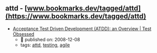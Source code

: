 attd - [www.bookmarks.dev/tagged/attd](https://www.bookmarks.dev/tagged/attd)
---
* [Acceptance Test Driven Development (ATDD): an Overview  |  Test Obsessed](http://testobsessed.com/2008/12/acceptance-test-driven-development-atdd-an-overview/)
    * :calendar: published on: 2008-12-08
    * tags: [attd](../tagged/attd.md), [testing](../tagged/testing.md), [agile](../tagged/agile.md)
